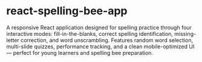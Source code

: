 # react-spelling-bee-app
A responsive React application designed for spelling practice through four interactive modes: fill-in-the-blanks, correct spelling identification, missing-letter correction, and word unscrambling. Features random word selection, multi-slide quizzes, performance tracking, and a clean mobile-optimized UI — perfect for young learners and spelling bee preparation.
